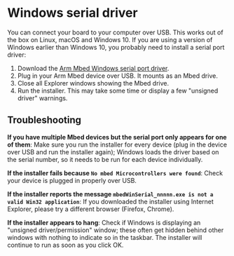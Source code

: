 # Windows serial driver

You can connect your board to your computer over USB. This works out of the box on Linux, macOS and Windows 10. If you are using a version of Windows earlier than Windows 10, you probably need to install a serial port driver:

1. Download the [Arm Mbed Windows serial port driver](http://os.mbed.com/media/downloads/drivers/mbedWinSerial_16466.exe).
1. Plug in your Arm Mbed device over USB. It mounts as an Mbed drive.
1. Close all Explorer windows showing the Mbed drive.
1. Run the installer. This may take some time or display a few "unsigned driver" warnings.

## Troubleshooting

**If you have multiple Mbed devices but the serial port only appears for one of them**: Make sure you run the installer for every device (plug in the device over USB and run the installer again); Windows loads the driver based on the serial number, so it needs to be run for each device individually.

**If the installer fails because `No mbed Microcontrollers were found`**: Check your device is plugged in properly over USB.

**If the installer reports the message `mbedWinSerial_nnnnn.exe is not a valid Win32 application`**: If you downloaded the installer using Internet Explorer, please try a different browser (Firefox, Chrome).

**If the installer appears to hang**: Check if Windows is displaying an "unsigned driver/permission" window; these often get hidden behind other windows with nothing to indicate so in the taskbar. The installer will continue to run as soon as you click OK.
